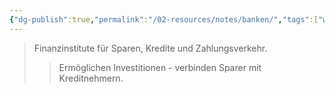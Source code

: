 ```yaml
---
{"dg-publish":true,"permalink":"/02-resources/notes/banken/","tags":["wirtschaft/bwl","wirtschaft/finanzsektor"],"noteIcon":"","updated":"2025-09-27T01:32:45.012+02:00"}
---
```


>Finanzinstitute für Sparen, Kredite und Zahlungsverkehr.
>>Ermöglichen Investitionen - verbinden Sparer mit Kreditnehmern.